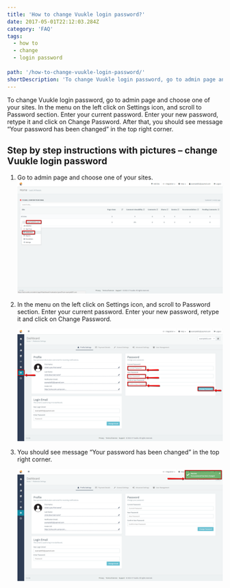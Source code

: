 ```yaml
---
title: 'How to change Vuukle login password?'
date: 2017-05-01T22:12:03.284Z
category: 'FAQ'
tags:
  - how to
  - change
  - login password

path: '/how-to-change-vuukle-login-password/'
shortDescription: 'To change Vuukle login password, go to admin page and choose one of your sites. In the menu on the left click on Settings icon, and scroll to Password  section. '
---
```


To change Vuukle login password, go to admin page and choose one of your sites. In the menu on the left click on Settings icon, and scroll to Password section. Enter your current password. Enter your new password, retype it and click on Change Password. After that, you should see message “Your password has been changed” in the top right corner.

## Step by step instructions with pictures – change Vuukle login password

1. Go to admin page and choose one of your sites.
   ![change Vuukle login password 01](./img-1.png)

2. In the menu on the left click on Settings icon, and scroll to Password section. Enter your current password. Enter your new password, retype it and click on Change Password.

   ![change Vuukle login password 02](./img-2.png)

3. You should see message “Your password has been changed” in the top right corner.

   ![change Vuukle login password 03](./img-3.png)
